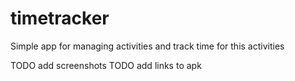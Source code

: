 # timetracker

Simple app for managing activities and track time for this activities

TODO add screenshots
TODO add links to apk